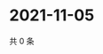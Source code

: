 # 2021-11-05

共 0 条

<!-- BEGIN WEIBO -->
<!-- 最后更新时间 Fri Nov 05 2021 22:00:46 GMT+0800 (China Standard Time) -->

<!-- END WEIBO -->
